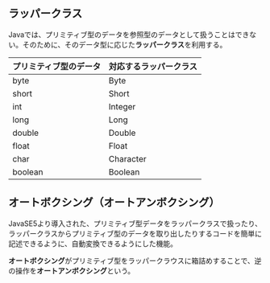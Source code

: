 ## ラッパークラス

Javaでは、プリミティブ型のデータを参照型のデータとして扱うことはできない。そのために、そのデータ型に応じた**ラッパークラス**を利用する。

プリミティブ型のデータ|対応するラッパークラス
--|--
byte|Byte
short|Short
int|Integer
long|Long
double|Double
float|Float
char|Character
boolean|Boolean

## オートボクシング（オートアンボクシング）

JavaSE5より導入された、プリミティブ型データをラッパークラスで扱ったり、ラッパークラスからプリミティブ型のデータを取り出したりするコードを簡単に記述できるように、自動変換できるようにした機能。

**オートボクシング**がプリミティブ型をラッパークラウスに箱詰めすることで、逆の操作を**オートアンボクシング**という。
